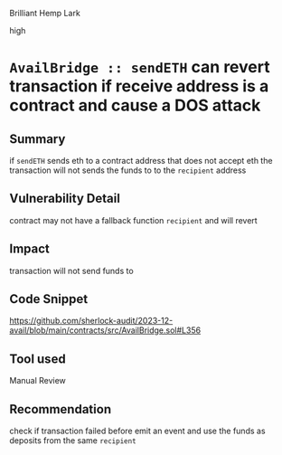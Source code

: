 Brilliant Hemp Lark

high

# `AvailBridge :: sendETH` can revert transaction if receive address is a contract and cause a DOS attack

## Summary
if  `sendETH` sends eth to a contract address that does not accept eth the transaction will not sends
the funds to to the `recipient` address

## Vulnerability Detail
contract may not have a fallback function `recipient` and will revert

## Impact
transaction will not send funds to 

## Code Snippet
https://github.com/sherlock-audit/2023-12-avail/blob/main/contracts/src/AvailBridge.sol#L356
## Tool used

Manual Review

## Recommendation

check if transaction failed before emit an event and use the funds as deposits from the same `recipient` 
